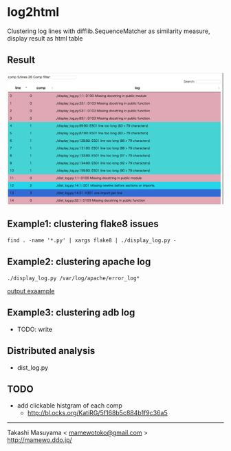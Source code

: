 log2html
=========

Clustering log lines with difflib.SequenceMatcher as similarity measure,
display result as html table

Result 
------
![result image](img/log2html_demo.png)

Example1: clustering flake8 issues
----------------------------------

```
find . -name '*.py' | xargs flake8 | ./display_log.py -
```

Example2: clustering apache log
----------------------------------

```
./display_log.py /var/log/apache/error_log*
```

[output exaample](https://mamewo.ddo.jp/log2html/)

Example3: clustering adb log
-----------------------------
* TODO: write


Distributed analysis
----------------------
* dist_log.py


TODO
-----
* add clickable histgram of each comp
  * http://bl.ocks.org/KatiRG/5f168b5c884b1f9c36a5

----
Takashi Masuyama < mamewotoko@gmail.com >  
http://mamewo.ddo.jp/

